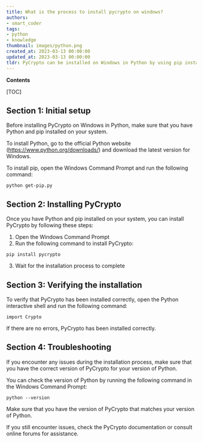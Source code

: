 ```yaml
---
title: What is the process to install pycrypto on windows?
authors:
- smart_coder
tags:
- python
- knowledge
thumbnail: images/python.png
created_at: 2023-03-13 00:00:00
updated_at: 2023-03-13 00:00:00
tldr: PyCrypto can be installed on Windows in Python by using pip install pycrypto command.
---
```


**Contents**

[TOC]

## Section 1: Initial setup

Before installing PyCrypto on Windows in Python, make sure that you have Python and pip installed on your system. 

To install Python, go to the official Python website (https://www.python.org/downloads/) and download the latest version for Windows. 

To install pip, open the Windows Command Prompt and run the following command:

```
python get-pip.py
```


## Section 2: Installing PyCrypto

Once you have Python and pip installed on your system, you can install PyCrypto by following these steps:

1. Open the Windows Command Prompt
2. Run the following command to install PyCrypto:

```
pip install pycrypto
```

3. Wait for the installation process to complete


## Section 3: Verifying the installation

To verify that PyCrypto has been installed correctly, open the Python interactive shell and run the following command:

```
import Crypto
```

If there are no errors, PyCrypto has been installed correctly.


## Section 4: Troubleshooting

If you encounter any issues during the installation process, make sure that you have the correct version of PyCrypto for your version of Python. 

You can check the version of Python by running the following command in the Windows Command Prompt:

```
python --version
```

Make sure that you have the version of PyCrypto that matches your version of Python. 

If you still encounter issues, check the PyCrypto documentation or consult online forums for assistance.
